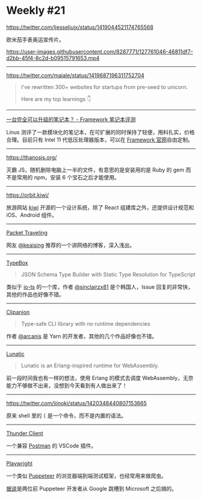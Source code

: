 # Weekly #21

https://twitter.com/ljesseliujx/status/1419044521174765568

欧米茄手表奥运宣传片。

https://user-images.githubusercontent.com/8287771/127761046-46811df7-d2bb-45f4-8c2d-b09515791653.mp4

---

https://twitter.com/maiale/status/1419687196311752704

> I've rewritten 300+ websites for startups from pre-seed to unicorn.
>
> Here are my top learnings 👇

---

[一台完全可以升级的笔记本？ - Framework 笔记本评测](https://www.bilibili.com/video/BV12L411n7um)

Linus 测评了一款模块化的笔记本，在可扩展的同时保持了轻便，用料扎实，价格合理。目前只有 Intel 11 代低压处理器版本，可以在 [Framework 官网](https://frame.work/products/laptop-diy-edition/configuration/edit)自由定制。

---

https://thanosjs.org/

灭霸 JS，随机删除电脑上一半的文件，有意思的是安装用的是 Ruby 的 gem 而不是常用的 npm，安装 6 个宝石之后才能使用。

---

https://orbit.kiwi/

旅游网站 [kiwi](https://www.kiwi.com/) 开源的一个设计系统，除了 React 组建库之外，还提供设计规范和 iOS、Android 组件。

---

[Packet Traveling](https://www.practicalnetworking.net/series/packet-traveling/packet-traveling/)

网友 [@keaising](https://twitter.com/keaising/status/1420058200238288897) 推荐的一个讲网络的博客，深入浅出。

---

[TypeBox](https://github.com/sinclairzx81/typebox)

> JSON Schema Type Builder with Static Type Resolution for TypeScript

类似于 [io-ts](https://github.com/gcanti/io-ts) 的一个库，作者 [@sinclairzx81](https://github.com/sinclairzx81) 是个韩国人，Issue 回复的非常快，其他的作品也好像不错。

---

[Clipanion](https://github.com/arcanis/clipanion)

> Type-safe CLI library with no runtime dependencies

作者 [@arcanis](https://github.com/arcanis) 是 Yarn 的开发者，其他的几个作品好像也不错。

---

[Lunatic](https://lunatic.solutions/)

> Lunatic is an Erlang-inspired runtime for WebAssembly.

前一段时间我也有一样的想法，使用 Erlang 的模式去调度 WebAssembly，无奈能力不够做不出来，没想到今天看到有人做出来了！

---

https://twitter.com/iiinoki/status/1420348440807153665

原来 shell 里的 `[` 是一个命令，而不是内置的语法。

---

[Thunder Client](https://marketplace.visualstudio.com/items?itemName=rangav.vscode-thunder-client)

一个兼容 [Postman](https://www.postman.com/) 的 VSCode 插件。

---

[Playwright](https://playwright.dev/)

一个类似 [Puppeteer](https://github.com/puppeteer/puppeteer) 的浏览器端到端测试框架，也经常用来做爬虫。

[据说](https://blog.logrocket.com/playwright-vs-puppeteer/)是两位前 Puppeteer 开发者从 Google 跳槽到 Microsoft 之后搞的。
